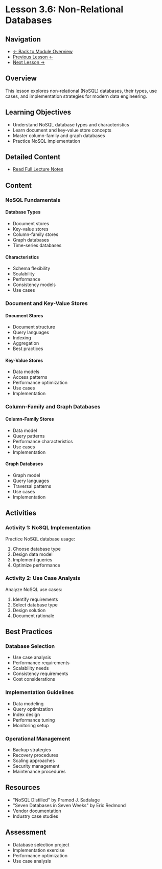 # Lesson 3.6: Non-Relational Databases

## Navigation
- [← Back to Module Overview](./README.md)
- [Previous Lesson ←](./3.5-cloud-data-warehouses.md)
- [Next Lesson →](./3.7-data-warehouse-operations.md)

## Overview
This lesson explores non-relational (NoSQL) databases, their types, use cases, and implementation strategies for modern data engineering.

## Learning Objectives
- Understand NoSQL database types and characteristics
- Learn document and key-value store concepts
- Master column-family and graph databases
- Practice NoSQL implementation

## Detailed Content
- [Read Full Lecture Notes](./lectures/lesson-3-6.md)

## Content

### NoSQL Fundamentals

#### Database Types
- Document stores
- Key-value stores
- Column-family stores
- Graph databases
- Time-series databases

#### Characteristics
- Schema flexibility
- Scalability
- Performance
- Consistency models
- Use cases

### Document and Key-Value Stores

#### Document Stores
- Document structure
- Query languages
- Indexing
- Aggregation
- Best practices

#### Key-Value Stores
- Data models
- Access patterns
- Performance optimization
- Use cases
- Implementation

### Column-Family and Graph Databases

#### Column-Family Stores
- Data model
- Query patterns
- Performance characteristics
- Use cases
- Implementation

#### Graph Databases
- Graph model
- Query languages
- Traversal patterns
- Use cases
- Implementation

## Activities

### Activity 1: NoSQL Implementation
Practice NoSQL database usage:
1. Choose database type
2. Design data model
3. Implement queries
4. Optimize performance

### Activity 2: Use Case Analysis
Analyze NoSQL use cases:
1. Identify requirements
2. Select database type
3. Design solution
4. Document rationale

## Best Practices

### Database Selection
- Use case analysis
- Performance requirements
- Scalability needs
- Consistency requirements
- Cost considerations

### Implementation Guidelines
- Data modeling
- Query optimization
- Index design
- Performance tuning
- Monitoring setup

### Operational Management
- Backup strategies
- Recovery procedures
- Scaling approaches
- Security management
- Maintenance procedures

## Resources
- "NoSQL Distilled" by Pramod J. Sadalage
- "Seven Databases in Seven Weeks" by Eric Redmond
- Vendor documentation
- Industry case studies

## Assessment
- Database selection project
- Implementation exercise
- Performance optimization
- Use case analysis 
